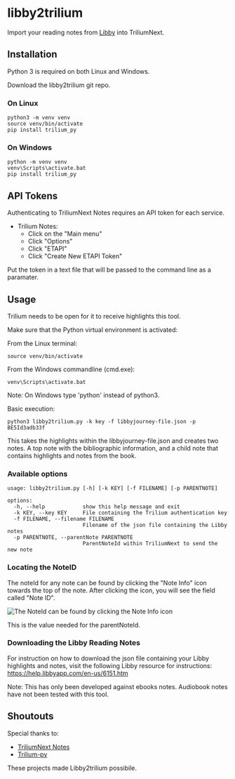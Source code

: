 # libby2trilium
Import your reading notes from [Libby](https://libbyapp.com) into TriliumNext.

## Installation

Python 3 is required on both Linux and Windows.

Download the libby2trilium git repo. 

### On Linux

 ``` 
python3 -m venv venv
source venv/bin/activate
pip install trilium_py
 ``` 

### On Windows

 ``` 
python -m venv venv
venv\Scripts\activate.bat
pip install trilium_py
 ``` 

## API Tokens
Authenticating to TriliumNext Notes requires an API token for each service. 

- Trilium Notes:
  - Click on the "Main menu"
  - Click "Options"
  - Click "ETAPI"
  - Click "Create New ETAPI Token"

Put the token in a text file that will be passed to the command line as a paramater. 

## Usage
Trilium needs to be open for it to receive highlights this tool.

Make sure that the Python virtual environment is activated:

From the Linux terminal:

```source venv/bin/activate```

From the Windows commandline (cmd.exe):

```venv\Scripts\activate.bat```

Note: On Windows type 'python' instead of python3.

Basic execution:

```python3 libby2trilium.py -k key -f libbyjourney-file.json -p BE5Id3adb33f```

This takes the highlights within the libbyjourney-file.json and creates two notes. A top note with the bibliographic information, and a child note that contains highlights and notes from the book. 

### Available options
```
usage: libby2trilium.py [-h] [-k KEY] [-f FILENAME] [-p PARENTNOTE]

options:
  -h, --help            show this help message and exit
  -k KEY, --key KEY     File containing the Trilium authentication key
  -f FILENAME, --filename FILENAME
                        Filename of the json file containing the Libby notes
  -p PARENTNOTE, --parentNote PARENTNOTE
                        ParentNoteId within TriliumNext to send the new note
```
### Locating the NoteID
The noteId for any note can be found by clicking the "Note Info" icon towards the top of the note. After clicking the icon, you will see the field called "Note ID". 

![The NoteId can be found by clicking the Note Info icon](./noteID.png)

This is the value needed for the parentNoteId. 

### Downloading the Libby Reading Notes
For instruction on how to download the json file containing your Libby highlights and notes, visit the following Libby resource for instructions: https://help.libbyapp.com/en-us/6151.htm

Note: This has only been developed against ebooks notes. Audiobook notes have not been tested with this tool.

## Shoutouts
Special thanks to:
- [TriliumNext Notes](https://github.com/TriliumNext/Notes)
- [Trilium-py](https://github.com/Nriver/trilium-py)

These projects made Libby2trilium possibile.
